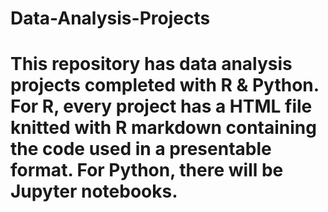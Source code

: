 # Data-Analysis-Projects
# This repository has data analysis projects completed with R & Python. For R, every project has a HTML file knitted with R markdown containing the code used in a presentable format. For Python, there will be Jupyter notebooks.
